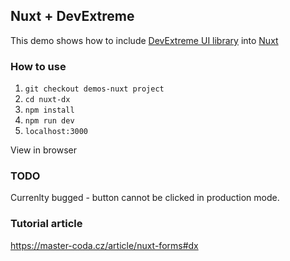 ## Nuxt + DevExtreme
This demo shows how to include [DevExtreme UI library](https://js.devexpress.com/) into [Nuxt](https://nuxt.com/)

### How to use
1. `git checkout demos-nuxt project`
2. `cd nuxt-dx`
3. `npm install`
4. `npm run dev` 
5. `localhost:3000` 

View in browser

### TODO

Currenlty bugged - button cannot be clicked in production mode.

### Tutorial article
https://master-coda.cz/article/nuxt-forms#dx
